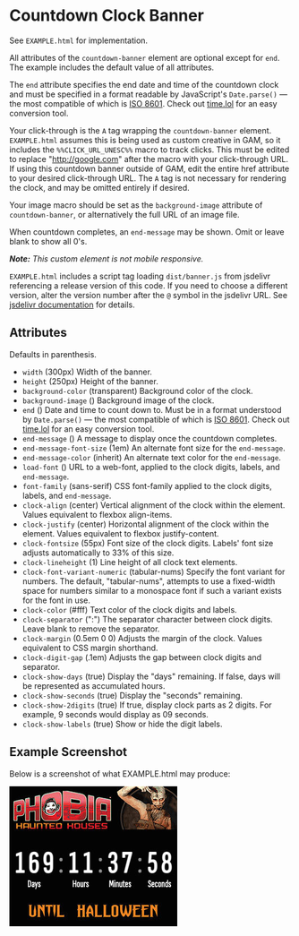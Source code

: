 # Countdown Clock Banner

See `EXAMPLE.html` for implementation.

All attributes of the `countdown-banner` element are optional except for `end`. The example includes the default value of all attributes.

The `end` attribute specifies the end date and time of the countdown clock and must be specified in a format readable by JavaScript's `Date.parse()` — the most compatible of which is [ISO 8601](https://developer.mozilla.org/en-US/docs/Web/JavaScript/Reference/Global_Objects/Date#date_time_string_format). Check out [time.lol](https://time.lol/) for an easy conversion tool.

Your click-through is the `A` tag wrapping the `countdown-banner` element. `EXAMPLE.html` assumes this is being used as custom creative in GAM, so it includes the `%%CLICK_URL_UNESC%%` macro to track clicks. This must be edited to replace "http://google.com" after the macro with your click-through URL. If using this countdown banner outside of GAM, edit the entire href attribute to your desired click-through URL. The `A` tag is not necessary for rendering the clock, and may be omitted entirely if desired.

Your image macro should be set as the `background-image` attribute of `countdown-banner`, or alternatively the full URL of an image file.

When countdown completes, an `end-message` may be shown. Omit or leave blank to show all 0's.

***Note:** This custom element is not mobile responsive.*

`EXAMPLE.html` includes a script tag loading `dist/banner.js` from jsdelivr referencing a release version of this code. If you need to choose a different version, alter the version number after the `@` symbol in the jsdelivr URL. See [jsdelivr documentation](https://www.jsdelivr.com/documentation#id-github) for details.

## Attributes

Defaults in parenthesis.

* `width` (300px)
  Width of the banner.
* `height` (250px)
  Height of the banner.
* `background-color` (transparent)
  Background color of the clock.
* `background-image` ()
  Background image of the clock.
* `end` ()
  Date and time to count down to. Must be in a format understood by `Date.parse()` — the most compatible of which is [ISO 8601](https://developer.mozilla.org/en-US/docs/Web/JavaScript/Reference/Global_Objects/Date#date_time_string_format). Check out [time.lol](https://time.lol/) for an easy conversion tool.
* `end-message` ()
  A message to display once the countdown completes.
* `end-message-font-size` (1em)
  An alternate font size for the `end-message`.
* `end-message-color` (inherit)
  An alternate text color for the `end-message`.
* `load-font` ()
  URL to a web-font, applied to the clock digits, labels, and `end-message`.
* `font-family` (sans-serif)
  CSS font-family applied to the clock digits, labels, and `end-message`.
* `clock-align` (center)
  Vertical alignment of the clock within the element. Values equivalent to flexbox align-items.
* `clock-justify` (center)
  Horizontal alignment of the clock within the element. Values equivalent to flexbox justify-content.
* `clock-fontsize` (55px)
  Font size of the clock digits. Labels' font size adjusts automatically to 33% of this size.
* `clock-lineheight` (1)
  Line height of all clock text elements.
* `clock-font-variant-numeric` (tabular-nums)
  Specify the font variant for numbers. The default, "tabular-nums", attempts to use a fixed-width space for numbers similar to a monospace font if such a variant exists for the font in use.
* `clock-color` (#fff)
  Text color of the clock digits and labels.
* `clock-separator` (":")
  The separator character between clock digits. Leave blank to remove the separator.
* `clock-margin` (0.5em 0 0)
  Adjusts the margin of the clock. Values equivalent to CSS margin shorthand.
* `clock-digit-gap` (.1em)
  Adjusts the gap between clock digits and separator.
* `clock-show-days` (true)
  Display the "days" remaining. If false, days will be represented as accumulated hours.
* `clock-show-seconds` (true)
  Display the "seconds" remaining.
* `clock-show-2digits` (true)
  If true, display clock parts as 2 digits. For example, 9 seconds would display as 09 seconds.
* `clock-show-labels` (true)
  Show or hide the digit labels.

## Example Screenshot

Below is a screenshot of what EXAMPLE.html may produce:

![Example screenshot of countdown clock](https://github.com/cumulus-digital/banner-countdownclock/blob/main/EXAMPLE.jpg?raw=true)